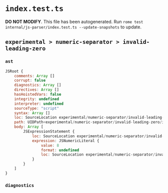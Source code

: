 # `index.test.ts`

**DO NOT MODIFY**. This file has been autogenerated. Run `rome test internal/js-parser/index.test.ts --update-snapshots` to update.

## `experimental > numeric-separator > invalid-leading-zero`

### `ast`

```javascript
JSRoot {
	comments: Array []
	corrupt: false
	diagnostics: Array []
	directives: Array []
	hasHoistedVars: false
	integrity: undefined
	interpreter: undefined
	sourceType: "script"
	syntax: Array []
	loc: SourceLocation experimental/numeric-separator/invalid-leading-zero/input.js 1:0-1:3
	path: UIDPath<experimental/numeric-separator/invalid-leading-zero/input.js>
	body: Array [
		JSExpressionStatement {
			loc: SourceLocation experimental/numeric-separator/invalid-leading-zero/input.js 1:0-1:3
			expression: JSNumericLiteral {
				value: 8
				format: undefined
				loc: SourceLocation experimental/numeric-separator/invalid-leading-zero/input.js 1:0-1:3
			}
		}
	]
}
```

### `diagnostics`

```

```

